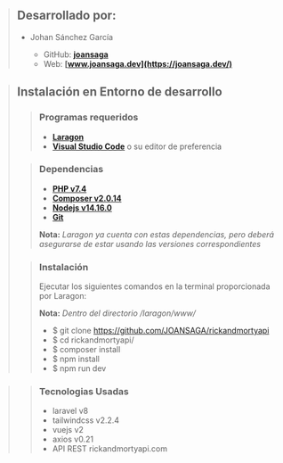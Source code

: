 > ## **Desarrollado por:**
>
> -   Johan Sánchez García
>
>     -   GitHub: **[joansaga](https://github.com/JOANSAGA)**
>     -   Web: **[www.joansaga.dev](https://joansaga.dev/)**

> ## **Instalación en Entorno de desarrollo**
>
> > ### **Programas requeridos**
> >
> > -   **[Laragon](https://laragon.org/download/)**
> > -   **[Visual Studio Code](https://code.visualstudio.com/)** o su editor de preferencia
>
> > ### **Dependencias**
> >
> > -   **[PHP v7.4](https://www.php.net/downloads)**
> > -   **[Composer v2.0.14](https://getcomposer.org/)**
> > -   **[Nodejs v14.16.0](https://nodejs.org/es/)**
> > -   **[Git](https://git-scm.com/)**
> >
> > **Nota:** _Laragon ya cuenta con estas dependencias, pero deberá asegurarse de estar usando las versiones correspondientes_
>
> > ### **Instalación**
> >
> > Ejecutar los siguientes comandos en la terminal proporcionada por Laragon:
> >
> > **Nota:** _Dentro del directorio /laragon/www/_
> >
> > -   \$ git clone https://github.com/JOANSAGA/rickandmortyapi
> > -   \$ cd rickandmortyapi/
> > -   \$ composer install
> > -   \$ npm install
> > -   \$ npm run dev

> > ### **Tecnologias Usadas**
> >
> > -   laravel v8
> > -   tailwindcss v2.2.4
> > -   vuejs v2
> > -   axios v0.21
> > -   API REST rickandmortyapi.com
